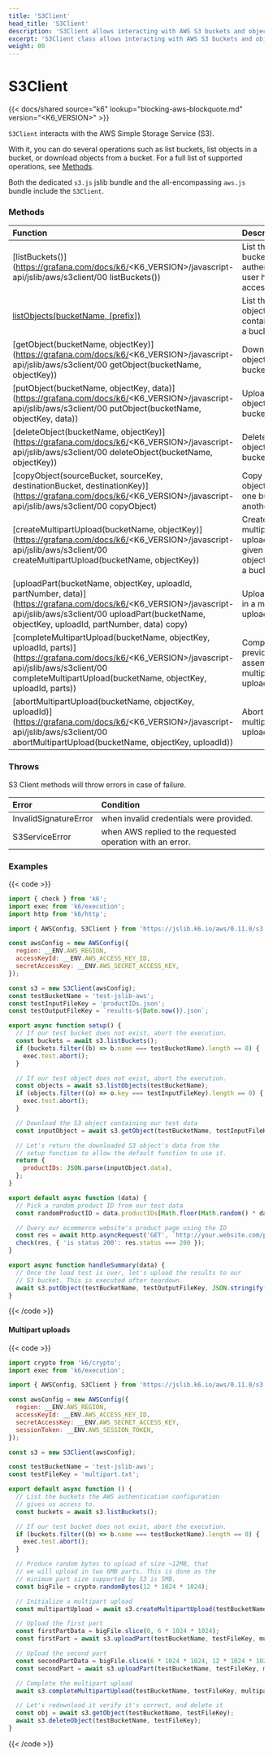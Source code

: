 ```yaml
---
title: 'S3Client'
head_title: 'S3Client'
description: 'S3Client allows interacting with AWS S3 buckets and objects'
excerpt: 'S3Client class allows interacting with AWS S3 buckets and objects'
weight: 00
---
```


# S3Client

{{< docs/shared source="k6" lookup="blocking-aws-blockquote.md" version="<K6_VERSION>" >}}

`S3Client` interacts with the AWS Simple Storage Service (S3).

With it, you can do several operations such as list buckets, list objects in a bucket, or download objects from a bucket. For a full list of supported operations, see [Methods](#methods).

Both the dedicated `s3.js` jslib bundle and the all-encompassing `aws.js` bundle include the `S3Client`.

### Methods

| Function                                                                                                                                                        | Description                                                 |
| :-------------------------------------------------------------------------------------------------------------------------------------------------------------- | :---------------------------------------------------------- |
| [listBuckets()](https://grafana.com/docs/k6/<K6_VERSION>/javascript-api/jslib/aws/s3client/00 listBuckets())                                                               | List the buckets the authenticated user has access to       |
| [listObjects(bucketName, [prefix])](/javascript-api/jslib/aws/s3client/s3client-listobjects/)                                                                   | List the objects contained in a bucket                      |
| [getObject(bucketName, objectKey)](https://grafana.com/docs/k6/<K6_VERSION>/javascript-api/jslib/aws/s3client/00 getObject(bucketName, objectKey))                                              | Download an object from a bucket                            |
| [putObject(bucketName, objectKey, data)](https://grafana.com/docs/k6/<K6_VERSION>/javascript-api/jslib/aws/s3client/00 putObject(bucketName, objectKey, data))                                        | Upload an object to a bucket                                |
| [deleteObject(bucketName, objectKey)](https://grafana.com/docs/k6/<K6_VERSION>/javascript-api/jslib/aws/s3client/00 deleteObject(bucketName, objectKey))                                        | Delete an object from a bucket                              |
| [copyObject(sourceBucket, sourceKey, destinationBucket, destinationKey)](https://grafana.com/docs/k6/<K6_VERSION>/javascript-api/jslib/aws/s3client/00 copyObject)       | Copy an object from one bucket to another                   |
| [createMultipartUpload(bucketName, objectKey)](https://grafana.com/docs/k6/<K6_VERSION>/javascript-api/jslib/aws/s3client/00 createMultipartUpload(bucketName, objectKey))                      | Create a multipart upload for a given objectKey to a bucket |
| [uploadPart(bucketName, objectKey, uploadId, partNumber, data)](https://grafana.com/docs/k6/<K6_VERSION>/javascript-api/jslib/aws/s3client/00 uploadPart(bucketName, objectKey, uploadId, partNumber, data) copy)                | Upload a part in a multipart upload                         |
| [completeMultipartUpload(bucketName, objectKey, uploadId, parts)](https://grafana.com/docs/k6/<K6_VERSION>/javascript-api/jslib/aws/s3client/00 completeMultipartUpload(bucketName, objectKey, uploadId, parts)) | Complete a previously assembled multipart upload            |
| [abortMultipartUpload(bucketName, objectKey, uploadId)](https://grafana.com/docs/k6/<K6_VERSION>/javascript-api/jslib/aws/s3client/00 abortMultipartUpload(bucketName, objectKey, uploadId))              | Abort a multipart upload                                    |

### Throws

S3 Client methods will throw errors in case of failure.

| Error                 | Condition                                                  |
| :-------------------- | :--------------------------------------------------------- |
| InvalidSignatureError | when invalid credentials were provided.                    |
| S3ServiceError        | when AWS replied to the requested operation with an error. |

### Examples

{{< code >}}

```javascript
import { check } from 'k6';
import exec from 'k6/execution';
import http from 'k6/http';

import { AWSConfig, S3Client } from 'https://jslib.k6.io/aws/0.11.0/s3.js';

const awsConfig = new AWSConfig({
  region: __ENV.AWS_REGION,
  accessKeyId: __ENV.AWS_ACCESS_KEY_ID,
  secretAccessKey: __ENV.AWS_SECRET_ACCESS_KEY,
});

const s3 = new S3Client(awsConfig);
const testBucketName = 'test-jslib-aws';
const testInputFileKey = 'productIDs.json';
const testOutputFileKey = `results-${Date.now()}.json`;

export async function setup() {
  // If our test bucket does not exist, abort the execution.
  const buckets = await s3.listBuckets();
  if (buckets.filter((b) => b.name === testBucketName).length == 0) {
    exec.test.abort();
  }

  // If our test object does not exist, abort the execution.
  const objects = await s3.listObjects(testBucketName);
  if (objects.filter((o) => o.key === testInputFileKey).length == 0) {
    exec.test.abort();
  }

  // Download the S3 object containing our test data
  const inputObject = await s3.getObject(testBucketName, testInputFileKey);

  // Let's return the downloaded S3 object's data from the
  // setup function to allow the default function to use it.
  return {
    productIDs: JSON.parse(inputObject.data),
  };
}

export default async function (data) {
  // Pick a random product ID from our test data
  const randomProductID = data.productIDs[Math.floor(Math.random() * data.productIDs.length)];

  // Query our ecommerce website's product page using the ID
  const res = await http.asyncRequest('GET', `http://your.website.com/product/${randomProductID}/`);
  check(res, { 'is status 200': res.status === 200 });
}

export async function handleSummary(data) {
  // Once the load test is over, let's upload the results to our
  // S3 bucket. This is executed after teardown.
  await s3.putObject(testBucketName, testOutputFileKey, JSON.stringify(data));
}
```

{{< /code >}}

#### Multipart uploads

{{< code >}}

```javascript
import crypto from 'k6/crypto';
import exec from 'k6/execution';

import { AWSConfig, S3Client } from 'https://jslib.k6.io/aws/0.11.0/s3.js';

const awsConfig = new AWSConfig({
  region: __ENV.AWS_REGION,
  accessKeyId: __ENV.AWS_ACCESS_KEY_ID,
  secretAccessKey: __ENV.AWS_SECRET_ACCESS_KEY,
  sessionToken: __ENV.AWS_SESSION_TOKEN,
});

const s3 = new S3Client(awsConfig);

const testBucketName = 'test-jslib-aws';
const testFileKey = 'multipart.txt';

export default async function () {
  // List the buckets the AWS authentication configuration
  // gives us access to.
  const buckets = await s3.listBuckets();

  // If our test bucket does not exist, abort the execution.
  if (buckets.filter((b) => b.name === testBucketName).length == 0) {
    exec.test.abort();
  }

  // Produce random bytes to upload of size ~12MB, that
  // we will upload in two 6MB parts. This is done as the
  // minimum part size supported by S3 is 5MB.
  const bigFile = crypto.randomBytes(12 * 1024 * 1024);

  // Initialize a multipart upload
  const multipartUpload = await s3.createMultipartUpload(testBucketName, testFileKey);

  // Upload the first part
  const firstPartData = bigFile.slice(0, 6 * 1024 * 1024);
  const firstPart = await s3.uploadPart(testBucketName, testFileKey, multipartUpload.uploadId, 1, firstPartData);

  // Upload the second part
  const secondPartData = bigFile.slice(6 * 1024 * 1024, 12 * 1024 * 1024);
  const secondPart = await s3.uploadPart(testBucketName, testFileKey, multipartUpload.uploadId, 2, secondPartData);

  // Complete the multipart upload
  await s3.completeMultipartUpload(testBucketName, testFileKey, multipartUpload.uploadId, [firstPart, secondPart]);

  // Let's redownload it verify it's correct, and delete it
  const obj = await s3.getObject(testBucketName, testFileKey);
  await s3.deleteObject(testBucketName, testFileKey);
}
```

{{< /code >}}

